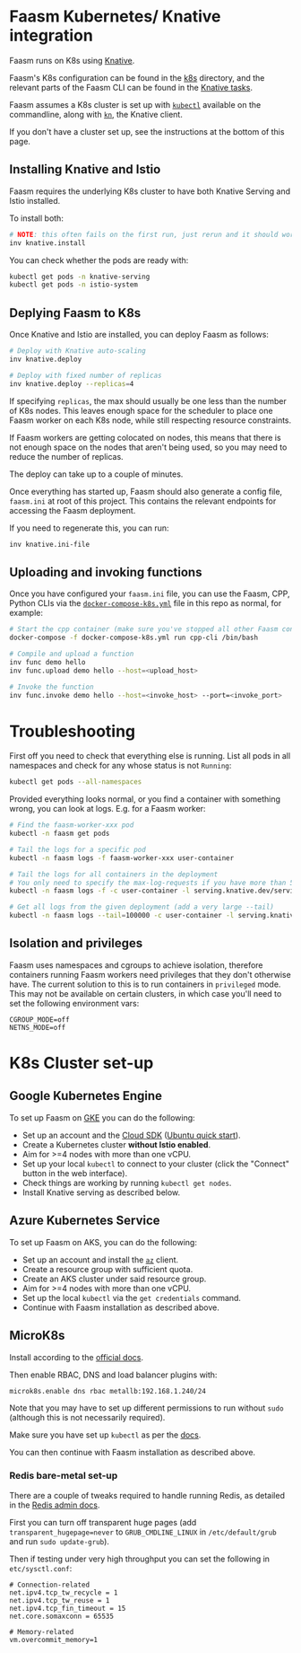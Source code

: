 # Faasm Kubernetes/ Knative integration

Faasm runs on K8s using [Knative](https://knative.dev/).

Faasm's K8s configuration can be found in the [k8s](../deploy/k8s) directory,
and the relevant parts of the Faasm CLI can be found in the [Knative
tasks](../tasks/knative.py).

Faasm assumes a K8s cluster is set up with
[`kubectl`](https://kubernetes.io/docs/tasks/tools/install-kubectl/) available
on the commandline, along with [`kn`](https://github.com/knative/client), the
Knative client.

If you don't have a cluster set up, see the instructions at the bottom of this
page.

## Installing Knative and Istio

Faasm requires the underlying K8s cluster to have both Knative Serving and Istio
installed.

To install both:

```bash
# NOTE: this often fails on the first run, just rerun and it should work
inv knative.install
```

You can check whether the pods are ready with:

```bash
kubectl get pods -n knative-serving
kubectl get pods -n istio-system
```

## Deplying Faasm to K8s

Once Knative and Istio are installed, you can deploy Faasm as follows:

```bash
# Deploy with Knative auto-scaling
inv knative.deploy

# Deploy with fixed number of replicas
inv knative.deploy --replicas=4
```

If specifying `replicas`, the max should usually be one less than the number
of K8s nodes. This leaves enough space for the scheduler to place one Faasm
worker on each K8s node, while still respecting resource constraints.

If Faasm workers are getting colocated on nodes, this means that there is not
enough space on the nodes that aren't being used, so you may need to reduce the
number of replicas.

The deploy can take up to a couple of minutes.

Once everything has started up, Faasm should also generate a config file,
`faasm.ini` at root of this project. This contains the relevant endpoints for
accessing the Faasm deployment.

If you need to regenerate this, you can run:

```bash
inv knative.ini-file
```

## Uploading and invoking functions

Once you have configured your `faasm.ini` file, you can use the Faasm, CPP,
Python CLIs via the [`docker-compose-k8s.yml`](../docker-compose-k8s.yml) file
in this repo as normal, for example:

```bash
# Start the cpp container (make sure you've stopped all other Faasm containers)
docker-compose -f docker-compose-k8s.yml run cpp-cli /bin/bash

# Compile and upload a function
inv func demo hello
inv func.upload demo hello --host=<upload_host>

# Invoke the function
inv func.invoke demo hello --host=<invoke_host> --port=<invoke_port>
```

# Troubleshooting

First off you need to check that everything else is running. List all pods in
all namespaces and check for any whose status is not `Running`:

```bash
kubectl get pods --all-namespaces
```

Provided everything looks normal, or you find a container with something wrong,
you can look at logs. E.g. for a Faasm worker:

```bash
# Find the faasm-worker-xxx pod
kubectl -n faasm get pods

# Tail the logs for a specific pod
kubectl -n faasm logs -f faasm-worker-xxx user-container

# Tail the logs for all containers in the deployment
# You only need to specify the max-log-requests if you have more than 5
kubectl -n faasm logs -f -c user-container -l serving.knative.dev/service=faasm-worker --max-log-requests=<N_CONTAINERS>

# Get all logs from the given deployment (add a very large --tail)
kubectl -n faasm logs --tail=100000 -c user-container -l serving.knative.dev/service=faasm-worker --max-log-requests=10 > /tmp/out.log
```

## Isolation and privileges

Faasm uses namespaces and cgroups to achieve isolation, therefore containers
running Faasm workers need privileges that they don't otherwise have. The
current solution to this is to run containers in `privileged` mode. This may not
be available on certain clusters, in which case you'll need to set the following
environment vars:

```
CGROUP_MODE=off
NETNS_MODE=off
```

# K8s Cluster set-up

## Google Kubernetes Engine

To set up Faasm on [GKE](https://console.cloud.google.com/kubernetes) you can do
the following:

- Set up an account and the [Cloud SDK](https://cloud.google.com/sdk) ([Ubuntu
  quick start](https://cloud.google.com/sdk/docs/quickstart-debian-ubuntu)).
- Create a Kubernetes cluster **without Istio enabled**.
- Aim for >=4 nodes with more than one vCPU.
- Set up your local `kubectl` to connect to your cluster (click the "Connect"
  button in the web interface).
- Check things are working by running `kubectl get nodes`.
- Install Knative serving as described below.

## Azure Kubernetes Service

To set up Faasm on AKS, you can do the following:

- Set up an account and install the
  [`az`](https://docs.microsoft.com/en-us/cli/azure/install-azure-cli) client.
- Create a resource group with sufficient quota.
- Create an AKS cluster under said resource group.
- Aim for >=4 nodes with more than one vCPU.
- Set up the local `kubectl` via the `get credentials` command.
- Continue with Faasm installation as described above.

## MicroK8s

Install according to the [official docs](https://microk8s.io/).

Then enable RBAC, DNS and load balancer plugins with:

```bash
microk8s.enable dns rbac metallb:192.168.1.240/24
```

Note that you may have to set up different permissions to run without `sudo`
(although this is not necessarily required).

Make sure you have set up `kubectl` as per the
[docs](https://microk8s.io/docs/working-with-kubectl).

You can then continue with Faasm installation as described above.

### Redis bare-metal set-up

There are a couple of tweaks required to handle running Redis, as detailed in
the [Redis admin docs](https://redis.io/topics/admin).

First you can turn off transparent huge pages (add `transparent_hugepage=never`
to `GRUB_CMDLINE_LINUX` in `/etc/default/grub` and run `sudo update-grub`).

Then if testing under very high throughput you can set the following in
`etc/sysctl.conf`:

```
# Connection-related
net.ipv4.tcp_tw_recycle = 1
net.ipv4.tcp_tw_reuse = 1
net.ipv4.tcp_fin_timeout = 15
net.core.somaxconn = 65535

# Memory-related
vm.overcommit_memory=1
```
